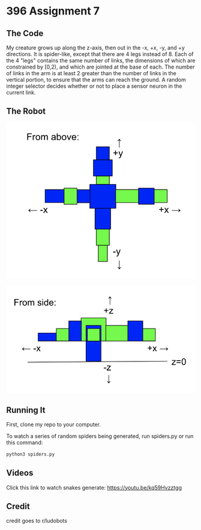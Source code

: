 # 396 Assignment 7

## The Code

My creature grows up along the z-axis, then out in the -x, +x, -y, and +y directions. It is spider-like, except that there are 4 legs instead of 8. Each of the 4 "legs" contains the same number of links, the dimensions of which are constrained by [0,2), and which are jointed at the base of each. The number of links in the arm is at least 2 greater than the number of links in the vertical portion, to ensure that the arms can reach the ground. A random integer selector decides whether or not to place a sensor neuron in the current link. 

## The Robot

![alt text](https://github.com/juliagangi/mybots/blob/3DCreature/above.png?raw=true)

![alt text](https://github.com/juliagangi/mybots/blob/3DCreature/below.png?raw=true)

## Running It

First, clone my repo to your computer.

To watch a series of random spiders being generated, run spiders.py or run this command:

```bash
python3 spiders.py
```

## Videos

Click this link to watch snakes generate: <https://youtu.be/kq59Hvzztgg>

## Credit

credit goes to r/ludobots

